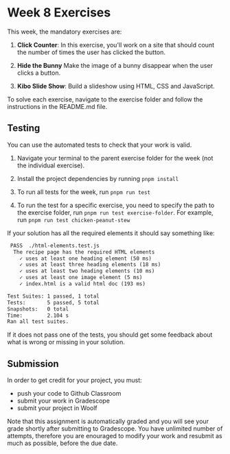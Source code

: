 # Week 8 Exercises

This week, the mandatory exercises are:

1. **Click Counter**: In this exercise, you'll work on a site that should count the number of times the user has clicked the button. 

2. **Hide the Bunny** Make the image of a bunny disappear when the user clicks a button.

3. **Kibo Slide Show**: Build a slideshow using HTML, CSS and JavaScript.

To solve each exercise, navigate to the exercise folder and follow the instructions in the README.md file.

## Testing

You can use the automated tests to check that your work is valid.

1. Navigate your terminal to the parent exercise folder for the week (not the individual exercise).

2. Install the project dependencies by running `pnpm install`

3. To run all tests for the week, run `pnpm run test`

4. To run the test for a specific exercise, you need to specify the path to the exercise folder, run `pnpm run test exercise-folder`. For example, run `pnpm run test chicken-peanut-stew`

If your solution has all the required elements it should say something like:

```txt
 PASS  ./html-elements.test.js
  The recipe page has the required HTML elements
    ✓ uses at least one heading element (50 ms)
    ✓ uses at least three heading elements (18 ms)
    ✓ uses at least two heading elements (10 ms)
    ✓ uses at least one image element (5 ms)
    ✓ index.html is a valid html doc (193 ms)

Test Suites: 1 passed, 1 total
Tests:       5 passed, 5 total
Snapshots:   0 total
Time:        2.104 s
Ran all test suites.
```

If it does not pass one of the tests, you should get some feedback about what is wrong or missing in your solution.

## Submission

In order to get credit for your project, you must:

- push your code to Github Classroom
- submit your work in Gradescope
- submit your project in Woolf

Note that this assignment is automatically graded and you will see your grade shortly after submitting to Gradescope. You have unlimited number of attempts, therefore you are enouraged to modify your work and resubmit as much as possible, before the due date.
